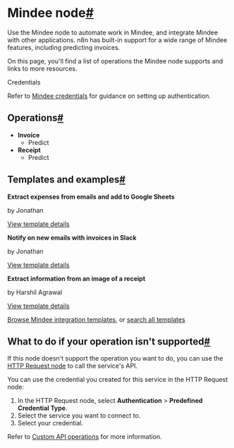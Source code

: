 [](https://github.com/n8n-io/n8n-docs/edit/main/docs/integrations/builtin/app-nodes/n8n-nodes-base.mindee.md "Edit this page")

# Mindee node[#](#mindee-node "Permanent link")

Use the Mindee node to automate work in Mindee, and integrate Mindee with other applications. n8n has built-in support for a wide range of Mindee features, including predicting invoices.

On this page, you'll find a list of operations the Mindee node supports and links to more resources.

Credentials

Refer to [Mindee credentials](../../credentials/mindee/) for guidance on setting up authentication.

## Operations[#](#operations "Permanent link")

*   **Invoice**
    *   Predict
*   **Receipt**
    *   Predict

## Templates and examples[#](#templates-and-examples "Permanent link")

**Extract expenses from emails and add to Google Sheets**

by Jonathan

[View template details](https://n8n.io/workflows/1466-extract-expenses-from-emails-and-add-to-google-sheets/)

**Notify on new emails with invoices in Slack**

by Jonathan

[View template details](https://n8n.io/workflows/1467-notify-on-new-emails-with-invoices-in-slack/)

**Extract information from an image of a receipt**

by Harshil Agrawal

[View template details](https://n8n.io/workflows/702-extract-information-from-an-image-of-a-receipt/)

[Browse Mindee integration templates](https://n8n.io/integrations/mindee/), or [search all templates](https://n8n.io/workflows/)

## What to do if your operation isn't supported[#](#what-to-do-if-your-operation-isnt-supported "Permanent link")

If this node doesn't support the operation you want to do, you can use the [HTTP Request node](../../core-nodes/n8n-nodes-base.httprequest/) to call the service's API.

You can use the credential you created for this service in the HTTP Request node:

1.  In the HTTP Request node, select **Authentication** > **Predefined Credential Type**.
2.  Select the service you want to connect to.
3.  Select your credential.

Refer to [Custom API operations](../../../custom-operations/) for more information.